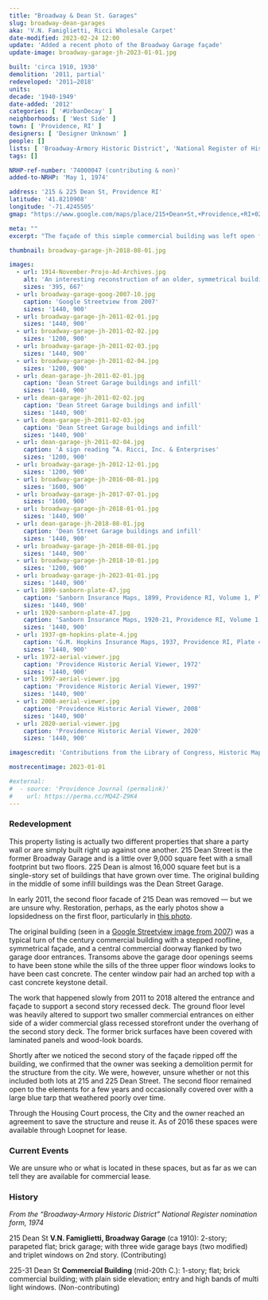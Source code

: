```yaml
---
title: "Broadway & Dean St. Garages"
slug: broadway-dean-garages
aka: 'V.N. Famiglietti, Ricci Wholesale Carpet'
date-modified: 2023-02-24 12:00
update: 'Added a recent photo of the Broadway Garage façade'
update-image: broadway-garage-jh-2023-01-01.jpg

built: 'circa 1910, 1930'
demolition: '2011, partial'
redeveloped: '2011–2018'
units:
decade: '1940-1949'
date-added: '2012'
categories: [ '#UrbanDecay' ]
neighborhoods: [ 'West Side' ]
town: [ 'Providence, RI' ]
designers: [ 'Designer Unknown' ]
people: []
lists: [ 'Broadway-Armory Historic District', 'National Register of Historic Places' ]
tags: []

NRHP-ref-number: '74000047 (contributing & non)'
added-to-NRHP: 'May 1, 1974'

address: '215 & 225 Dean St, Providence RI'
latitude: '41.8210908'
longitude: '-71.4245505'
gmap: "https://www.google.com/maps/place/215+Dean+St,+Providence,+RI+02903/@41.8210908,-71.4245505,17z/data=!3m1!4b1!4m5!3m4!1s0x89e445541820bd31:0xc0654f91f2365ba2!8m2!3d41.8210908!4d-71.4223618"

meta: ""
excerpt: "The façade of this simple commercial building was left open for years before finally being finished off in an unattractive manner"

thumbnail: broadway-garage-jh-2018-08-01.jpg

images:
  - url: 1914-November-Projo-Ad-Archives.jpg
    alt: 'An interesting reconstruction of an older, symmetrical building. It is now asymetric and angular, with a recessed storefront and second floor recessed porch. The exterior is covered in orangey-tan laminate with the second floor covered in wood-look boards laid on a horizontal pattern'
    sizes: '395, 667'
  - url: broadway-garage-goog-2007-10.jpg
    caption: 'Google Streetview from 2007'
    sizes: '1440, 900'
  - url: broadway-garage-jh-2011-02-01.jpg
    sizes: '1440, 900'
  - url: broadway-garage-jh-2011-02-02.jpg
    sizes: '1200, 900'
  - url: broadway-garage-jh-2011-02-03.jpg
    sizes: '1440, 900'
  - url: broadway-garage-jh-2011-02-04.jpg
    sizes: '1200, 900'
  - url: dean-garage-jh-2011-02-01.jpg
    caption: 'Dean Street Garage buildings and infill'
    sizes: '1440, 900'
  - url: dean-garage-jh-2011-02-02.jpg
    caption: 'Dean Street Garage buildings and infill'
    sizes: '1440, 900'
  - url: dean-garage-jh-2011-02-03.jpg
    caption: 'Dean Street Garage buildings and infill'
    sizes: '1440, 900'
  - url: dean-garage-jh-2011-02-04.jpg
    caption: 'A sign reading “A. Ricci, Inc. & Enterprises'
    sizes: '1200, 900'
  - url: broadway-garage-jh-2012-12-01.jpg
    sizes: '1200, 900'
  - url: broadway-garage-jh-2016-08-01.jpg
    sizes: '1600, 900'
  - url: broadway-garage-jh-2017-07-01.jpg
    sizes: '1600, 900'
  - url: broadway-garage-jh-2018-01-01.jpg
    sizes: '1440, 900'
  - url: dean-garage-jh-2018-08-01.jpg
    caption: 'Dean Street Garage buildings and infill'
    sizes: '1440, 900'
  - url: broadway-garage-jh-2018-08-01.jpg
    sizes: '1440, 900'
  - url: broadway-garage-jh-2018-10-01.jpg
    sizes: '1200, 900'
  - url: broadway-garage-jh-2023-01-01.jpg
    sizes: '1440, 900'
  - url: 1899-sanborn-plate-47.jpg
    caption: 'Sanborn Insurance Maps, 1899, Providence RI, Volume 1, Plate 47'
    sizes: '1440, 900'
  - url: 1920-sanborn-plate-47.jpg
    caption: 'Sanborn Insurance Maps, 1920-21, Providence RI, Volume 1, Plate 47'
    sizes: '1440, 900'
  - url: 1937-gm-hopkins-plate-4.jpg
    caption: 'G.M. Hopkins Insurance Maps, 1937, Providence RI, Plate 4'
    sizes: '1440, 900'
  - url: 1972-aerial-viewer.jpg
    caption: 'Providence Historic Aerial Viewer, 1972'
    sizes: '1440, 900'
  - url: 1997-aerial-viewer.jpg
    caption: 'Providence Historic Aerial Viewer, 1997'
    sizes: '1440, 900'
  - url: 2008-aerial-viewer.jpg
    caption: 'Providence Historic Aerial Viewer, 2008'
    sizes: '1440, 900'
  - url: 2020-aerial-viewer.jpg
    caption: 'Providence Historic Aerial Viewer, 2020'
    sizes: '1440, 900'

imagescredit: 'Contributions from the Library of Congress, Historic Mapworks, Providence Historic Aerial Viewer, and Google Streetview'

mostrecentimage: 2023-01-01

#external:
#  - source: 'Providence Journal (permalink)'
#    url: https://perma.cc/MQ4Z-Z9K4
---
```


### Redevelopment

This property listing is actually two different properties that share a party wall or are simply built right up against one another. 215 Dean Street is the former Broadway Garage and is a little over 9,000 square feet with a small footprint but two floors. 225 Dean is almost 16,000 square feet but is a single-story set of buildings that have grown over time. The original building in the middle of some infill buildings was the Dean Street Garage.

In early 2011, the second floor facade of 215 Dean was removed — but we are unsure why. Restoration, perhaps, as the early photos show a lopsidedness on the first floor, particularly in [this photo](#photo-broadway-garage-jh-2011-02-02).

The original building (seen in a [Google Streetview image from 2007](#photo-broadway-garage-goog-2007-10)) was a typical turn of the century commercial building with a stepped roofline, symmetrical façade, and a central commercial doorway flanked by two garage door entrances. Transoms above the garage door openings seems to have been stone while the sills of the three upper floor windows looks to have been cast concrete. The center window pair had an arched top with a cast concrete keystone detail.

The work that happened slowly from 2011 to 2018 altered the entrance and façade to support a second story recessed deck. The ground floor level was heavily altered to support two smaller commercial entrances on either side of a wider commercial glass recessed storefront under the overhang of the second story deck. The former brick surfaces have been covered with laminated panels and wood-look boards.

Shortly after we noticed the second story of the façade ripped off the building, we confirmed that the owner was seeking a demolition permit for the structure from the city. We were, however, unsure whether or not this included both lots at 215 and 225 Dean Street. The second floor remained open to the elements for a few years and occasionally covered over with a large blue tarp that weathered poorly over time.

Through the Housing Court process, the City and the owner reached an agreement to save the structure and reuse it. As of 2016 these spaces were available through Loopnet for lease.


### Current Events

We are unsure who or what is located in these spaces, but as far as we can tell they are available for commercial lease.


### History

_From the “Broadway-Armory Historic District” National Register nomination form, 1974_

215 Dean St **V.N. Famiglietti, Broadway Garage** (ca 1910): 2-story; parapeted flat; brick garage; with three wide garage bays (two modified) and triplet windows on 2nd story. (Contributing)

225-31 Dean St **Commercial Building** (mid-20th C.): 1-story; flat; brick commercial building; with plain side elevation; entry and high bands of multi light windows. (Non-contributing)
